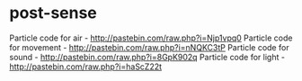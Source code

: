 # post-sense

Particle code for air - http://pastebin.com/raw.php?i=Njp1vpq0
Particle code for movement - http://pastebin.com/raw.php?i=nNQKC3tP
Particle code for sound - http://pastebin.com/raw.php?i=8GpK902q
Particle code for light - http://pastebin.com/raw.php?i=haScZ22t
